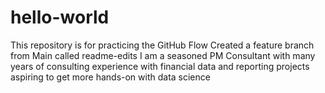 # hello-world
This repository is for practicing the GitHub Flow
Created a feature branch from Main called readme-edits
I am a seasoned PM Consultant with many years of consulting experience with financial data and reporting projects 
aspiring to get more hands-on with data science
